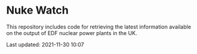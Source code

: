 # Nuke Watch

This repository includes code for retrieving the latest information available on the output of EDF nuclear power plants in the UK.

Last updated: 2021-11-30 10:07